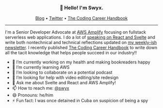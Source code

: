 <h3 align="center">👋 Hello! I'm Swyx.</h3>

<p align="center">
  <a href="https://swyx.io">Blog</a> •
  <a href="https://twitter.com/swyx">Twitter</a> •
  <a href="https://learninpublic.org/?from=GH%20README">The Coding Career Handbook</a>
</p>

---

I'm a Senior Developer Advocate at [AWS Amplify](https://amplify.aws/) focusing on fullstack serverless web applications. I do a lot of [speaking on React and Svelte](https://www.swyx.io/speaking/) and write both nontechnical and technical reflections updated on [my weekly-ish newsletter](https://tinyletter.com/swyx). I recently published   <a href="https://learninpublic.org/?from=GH%20README">The Coding Career Handbook</a> to write down all the tacit knowledge that helps people succeed in our industry!!

- 🔭 I’m currently working on my health and making bookreaders happy
- 🌱 I’m currently learning AWS
- 👯 I’m looking to collaborate on a potential podcast
- 🤔 I’m looking for help with video editing/site redesign
- 💬 Ask me about Svelte and React and AWS Amplify!
- 📫 How to reach me: <a href="https://twitter.com/swyx">@swyx</a> 
- 😄 Pronouns: he/him
- ⚡ Fun fact: I was once detained in Cuba on suspicion of being a spy
